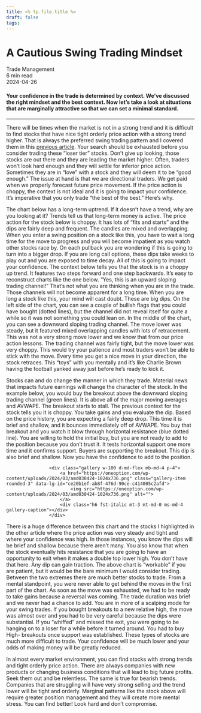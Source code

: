 ```yaml
---
title: <% tp.file.title %>
draft: false
tags:
---
```


<div class="bg-secondary">
<h1 class="py-5 ms-3 ms-md-4 my-0">A Cautious Swing Trading Mindset</h1>
</div>
<div class="d-flex align-items-center flex-wrap text-muted ps-3 ps-md-4 py-3 border-top border-bottom">
<div class="border-end pe-3 me-3">
<span class="badge bg-faded-primary text-primary">
Trade Management </span>
</div>
<div class="fs-sm pe-3 border-end me-3">6 min read</div>
<div class="fs-sm">
2024-04-26 </div>
</div>
<section class="px-3 px-md-4 py-4">
<h4 class="wp-block-heading">Your confidence in the trade is determined by context. We’ve discussed the right mindset and the best context. Now let’s take a look at situations that are marginally attractive so that we can set a minimal standard.</h4>
<hr class="wp-block-separator has-alpha-channel-opacity">
<p>There will be times when the market is not in a strong trend and it is difficult to find stocks that have nice tight orderly price action with a strong trend higher. That is always the preferred swing trading pattern and I covered them in this <a href="https://oneoption.com/the-system/trade-management/the-right-swing-trading-mindset/">previous article</a>. Your search should be exhausted before you consider trading these “loser tier” stocks. Don’t give up looking, those stocks are out there and they are leading the market higher. Often, traders won’t look hard enough and they will settle for inferior price action. Sometimes they are in “love” with a stock and they will deem it to be “good enough.” The issue at hand is that we are directional traders. We get paid when we properly forecast future price movement. If the price action is choppy, the context is not ideal and it is going to impact your confidence. It’s imperative that you only trade “the best of the best.” Here’s why.</p>
<p>The chart below has a long-term uptrend. If it doesn’t have a trend, why are you looking at it? Trends tell us that long-term money is active. The price action for the stock below is choppy. It has lots of “fits and starts” and the dips are fairly deep and frequent. The candles are mixed and overlapping. When you enter a swing position on a stock like this, you have to wait a long time for the move to progress and you will become impatient as you watch other stocks race by. On each pullback you are wondering if this is going to turn into a bigger drop. If you are long call options, these dips take weeks to play out and you are exposed to time decay. All of this is going to impact your confidence. The context below tells you that the stock is in a choppy up trend. It features two steps forward and one step backwards. It’s easy to reconstruct charts like the one below. “Yes, this is an upward sloping trading channel!” That’s not what you are thinking when you are in the trade. Those channels will not become apparent for a long time. When you are long a stock like this, your mind will cast doubt. These are big dips. On the left side of the chart, you can see a couple of bullish flags that you could have bought (dotted lines), but the channel did not reveal itself for quite a while so it was not something you could lean on. In the middle of the chart, you can see a downward sloping trading channel. The move lower was steady, but it featured mixed overlapping candles with lots of retracement. This was not a very strong move lower and we know that from our price action lessons. The trading channel was fairly tight, but the move lower was very choppy. This would try your patience and most traders won’t be able to stick with the move. Every time you get a nice move in your direction, the stock retraces. This “toys” with you mentally and it’s like Charlie Brown having the football yanked away just before he’s ready to kick it. </p>
<p>Stocks can and do change the manner in which they trade. Material news that impacts future earnings will change the character of the stock. In the example below, you would buy the breakout above the downward sloping trading channel (green lines). It is above all of the major moving averages and AVWAPE. The breakout starts to stall. The previous context for the stock tells you it is choppy. You take gains and you evaluate the dip. Based on the price history, you are expecting a fairly deep drop. This time it is brief and shallow, and it bounces immediately off of AVWAPE. You buy that breakout and you watch it blow through horizontal resistance (blue dotted line). You are willing to hold the initial buy, but you are not ready to add to the position because you don’t trust it. It tests horizontal support one more time and it confirms support. Buyers are supporting the breakout. This dip is also brief and shallow. Now you have the confidence to add to the position.</p>

                    <div class="gallery w-100 d-md-flex mb-md-4 p-4">
                        <a href="https://oneoption.com/wp-content/uploads/2024/03/amd030424-1024x736.png" class="gallery-item rounded-3" data-lg-id="ce20b1ef-ab8f-476d-90ce-c414005c2afd">
                            <img src="https://oneoption.com/wp-content/uploads/2024/03/amd030424-1024x736.png" alt="">
                        </a>
                        <div class="h6 fst-italic mt-3 mt-md-0 ms-md-4 gallery-caption"></div>
                    </div>
                
<p>There is a huge difference between this chart and the stocks I highlighted in the other article where the price action was very steady and tight and where your confidence was high. In those instances, you know the dips will be brief and shallow because there aren’t many. You also know that when the stock eventually hits resistance that you are going to have an opportunity to exit when it makes a double top lower high. You don’t have that here. Any dip can gain traction. The above chart is “workable” if you are patient, but it would be the bare minimum I would consider trading. Between the two extremes there are much better stocks to trade. From a mental standpoint, you were never able to get behind the moves in the first part of the chart. As soon as the move was exhausted, we had to be ready to take gains because a reversal was coming. The trade duration was brief and we never had a chance to add. You are in more of a scalping mode for your swing trades. If you bought breakouts to a new relative high, the move was almost over and you had to be very careful because the dips were substantial. If you “whiffed” and missed the exit, you were going to be hanging on to a loser for a while before it turned around. You had to buy High- breakouts once support was established. These types of stocks are much more difficult to trade. Your confidence will be much lower and your odds of making money will be greatly reduced. </p>
<p>In almost every market environment, you can find stocks with strong trends and tight orderly price action. There are always companies with new products or changing business conditions that will lead to big future profits. Seek them out and be relentless. The same is true for bearish trends. Companies that are struggling will have very strong selling and the trend lower will be tight and orderly. Marginal patterns like the stock above will require greater position management and they will create more mental stress. You can find better! Look hard and don’t compromise.</p>
</section>
